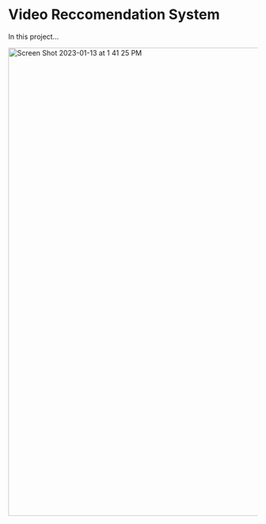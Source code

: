 # Video Reccomendation System

In this project...

<img width="945" alt="Screen Shot 2023-01-13 at 1 41 25 PM" src="https://user-images.githubusercontent.com/46545500/212424440-7aafdead-3044-4f6e-948e-18d96a156c02.png">
